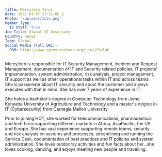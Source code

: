 ```yaml
---
title: Mercyleen Tanui
date: 2021-01-07 13:11:00 Z
Photo: "/uploads/Icon.png"
Member Type:
  Is Staff: true
Job Title: Global IT Associate
Country: Kenya
Team: Global
Social Media (Full URL):
  OSM: https://www.openstreetmap.org/user/Chelah
---
```


Mercyleen is responsible for IT Security Management, Incident and Request Management, documentation of IT and Security related policies, IT projects’ implementation, system administration, risk analysis, project management, IT support as well as other operational tasks within IT and across teams. She is passionate about IT security and about the customer and always executes with that in mind. She has over 7 years of experience in IT. 

She holds a bachelor's degree in Computer Technology from Jomo Kenyatta University of Agriculture and Technology and a master's degree in IT (Cybersecurity) from Carnegie Mellon University. 

Prior to joining HOT, she worked for telecommunications, pharmaceutical and tech firms supporting different markets in Africa, AsiaPacific, the US and Europe. She has vast experience supporting remote teams, security and risk analysis on systems and processes, streamlining and running the Service Desk, documentation of best practices and IT policies and system administration. She loves outdoorsy activities and fun facts about her...she loves cooking, dancing, and enjoys meeting new people and travelling.